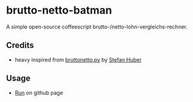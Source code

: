 brutto-netto-batman
===================

A simple open-source coffeescript brutto-/netto-lohn-vergleichs-rechner.

## Credits

- heavy inspired from [bruttonetto.py](http://www.sthu.org/code/codesnippets/bruttonetto.html) by [Stefan Huber](http://www.sthu.org/)

## Usage

- [Run](http://k9ordon.github.io/brutto-netto-batman/dist/) on github page
